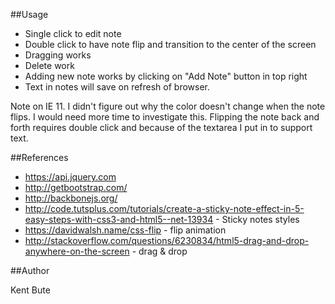 ##Usage
* Single click to edit note
* Double click to have note flip and transition to the center of the screen
* Dragging works
* Delete work
* Adding new note works by clicking on "Add Note" button in top right
* Text in notes will save on refresh of browser.

Note on IE 11.  I didn't figure out why the color doesn't change when the note flips.  I would need more time to investigate this.  Flipping the note back and forth requires double click and because of the textarea I put in to support text.

##References
* https://api.jquery.com
* http://getbootstrap.com/
* http://backbonejs.org/
* http://code.tutsplus.com/tutorials/create-a-sticky-note-effect-in-5-easy-steps-with-css3-and-html5--net-13934 - Sticky notes styles
* https://davidwalsh.name/css-flip - flip animation
* http://stackoverflow.com/questions/6230834/html5-drag-and-drop-anywhere-on-the-screen - drag & drop

##Author

Kent Bute